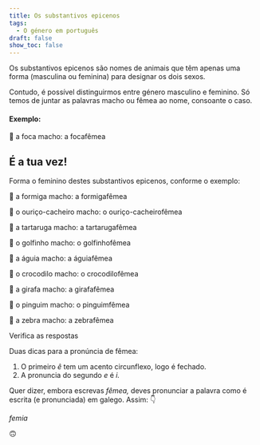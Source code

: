 ```yaml
---
title: Os substantivos epicenos
tags:
  - O género em português
draft: false
show_toc: false
---
```

Os substantivos epicenos são nomes de animais que têm apenas uma forma (masculina ou feminina) para designar os dois sexos. 

Contudo, é possível distinguirmos entre género masculino e feminino. Só temos de juntar as palavras macho ou fêmea ao nome, consoante o caso.

#### Exemplo:

<e-moji>🦭</e-moji> a foca macho: a <e-answer readonly>foca</e-answer><e-answer readonly>fêmea</e-answer>

## É a tua vez!
Forma o feminino destes substantivos epicenos, conforme o exemplo:

<e-moji>🐜</e-moji> a formiga macho: a <e-answer>formiga</e-answer><e-answer>fêmea</e-answer>

<e-moji>🦔</e-moji> o ouriço-cacheiro macho: o <e-answer>ouriço-cacheiro</e-answer><e-answer>fêmea</e-answer>

<e-moji>🐢</e-moji> a tartaruga macho: a <e-answer>tartaruga</e-answer><e-answer>fêmea</e-answer>

<e-moji>🐬</e-moji> o golfinho macho: o <e-answer>golfinho</e-answer><e-answer>fêmea</e-answer>

<e-moji>🦅</e-moji> a águia macho: a <e-answer>águia</e-answer><e-answer>fêmea</e-answer>

<e-moji>🐊</e-moji> o crocodilo macho: o <e-answer>crocodilo</e-answer><e-answer>fêmea</e-answer>

<e-moji>🦒</e-moji> a girafa macho: a <e-answer>girafa</e-answer><e-answer>fêmea</e-answer>

<e-moji>🐧</e-moji> o pinguim macho: o <e-answer>pinguim</e-answer><e-answer>fêmea</e-answer>

<e-moji>🦓</e-moji> a zebra macho: a <e-answer>zebra</e-answer><e-answer>fêmea</e-answer>

<e-validate>Verifica as respostas</e-validate>

<article> 
Duas dicas para a pronúncia de fêmea:

1. O primeiro *ê* tem um acento circunflexo, logo é fechado.
2. A pronuncia do segundo *e* é *i.*

Quer dizer, embora escrevas *fêmea,* deves pronunciar a palavra como é escrita (e pronunciada) em galego. Assim: 👇

*femia*

🙃
</article>
